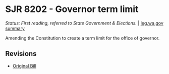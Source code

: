 # SJR 8202 - Governor term limit
*Status: First reading, referred to State Government & Elections.* | [leg.wa.gov summary](https://app.leg.wa.gov/billsummary?BillNumber=8202&Year=2021)

Amending the Constitution to create a term limit for the office of governor.

## Revisions
* [Original Bill](1/)